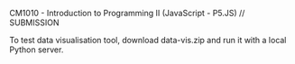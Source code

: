 CM1010 - Introduction to Programming II (JavaScript - P5.JS) // SUBMISSION

To test data visualisation tool, download data-vis.zip and run it with a local Python server.

